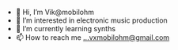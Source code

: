 - 👋 Hi, I’m Vik@mobilohm
- 👀 I’m interested in electronic music production
- 🌱 I’m currently learning synths
- 📫 How to reach me ...vxmobilohm@gmail.com

<!---
mobilohm/mobilohm is a ✨ special ✨ repository because its `README.md` (this file) appears on your GitHub profile.
You can click the Preview link to take a look at your changes.
--->
